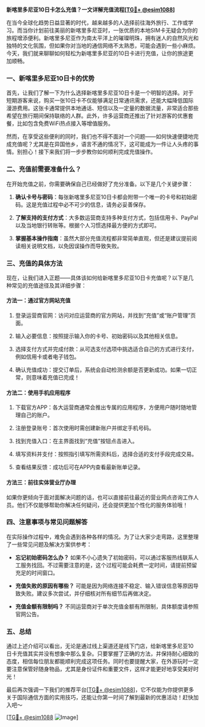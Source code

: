 **新喀里多尼亚10日卡怎么充值？一文详解充值流程[[TG💪+ @esim1088](https://t.me/s/esim1088)]**

在当今全球化趋势日益显著的时代，越来越多的人选择前往海外旅行、工作或学习。而当你计划前往美丽的新喀里多尼亚时，一张优质的本地SIM卡无疑会为你的旅程增添便利。新喀里多尼亚作为南太平洋上的璀璨明珠，拥有迷人的自然风光和独特的文化氛围，但如果你对当地的通信网络不太熟悉，可能会遇到一些小麻烦。今天，我们就来聊聊如何轻松为新喀里多尼亚的10日卡进行充值，让你的旅途更加顺畅。

### 一、新喀里多尼亚10日卡的优势

首先，让我们了解一下为什么选择新喀里多尼亚10日卡是一个明智的选择。对于短期游客来说，购买一张10日卡不仅能够满足日常通讯需求，还能大幅降低国际漫游费用。这张卡通常提供本地通话、短信以及一定量的数据流量，非常适合那些希望在旅行期间保持联络的人群。此外，许多运营商还推出了针对游客的优惠套餐，比如包含免费WiFi热点接入等增值服务。

然而，在享受这些便利的同时，我们也不得不面对一个问题——如何快速便捷地完成充值呢？尤其是在异国他乡，语言不通的情况下，这可能成为一件让人头疼的事情。别担心！接下来我们将一步步教你如何顺利完成充值操作。

### 二、充值前需要准备什么？

在开始充值之前，你需要确保自己已经做好了充分准备。以下是几个关键步骤：

1. **确认卡号与密码**：每张新喀里多尼亚10日卡都会附带一个唯一的卡号和初始密码。这是充值过程中必不可少的信息，请务必妥善保存。
   
2. **了解支持的支付方式**：大多数运营商支持多种支付方式，包括信用卡、PayPal以及当地银行转账等。根据个人习惯选择最方便的方式即可。

3. **掌握基本操作指南**：虽然大部分充值流程都非常简单直观，但还是建议提前阅读相关说明文档，以免因误操作而导致失败。

### 三、充值的具体方法

现在，让我们进入正题——具体该如何给新喀里多尼亚10日卡充值呢？以下是几种常见的充值途径及其详细步骤：

#### 方法一：通过官方网站充值

1. 登录运营商官网：访问对应运营商的官方网站，并找到“充值”或“账户管理”页面。
   
2. 输入必要信息：按照提示输入你的卡号、初始密码以及其他相关信息。

3. 选择支付方式并完成付款：从可选支付选项中挑选适合自己的方式进行支付，例如信用卡或者电子钱包。

4. 确认充值成功：提交订单后，系统会自动检测余额是否更新成功。如果一切正常，则意味着充值已完成！

#### 方法二：使用手机应用程序

1. 下载官方APP：各大运营商通常会推出专属的应用程序，方便用户随时随地管理自己的账户。

2. 注册登录账号：首次使用时需创建新账户并绑定手机号码。

3. 找到充值入口：在主界面找到“充值”按钮点击进入。

4. 填写资料并支付：按照指引填写所需资料后，选择合适的支付手段完成交易。

5. 查看结果反馈：成功后可在APP内查看最新账单记录。

#### 方法三：前往实体营业厅办理

如果你更倾向于面对面解决问题的话，也可以直接前往最近的营业网点咨询工作人员。他们不仅能够帮助你解决任何疑问，还会提供更加个性化的服务体验哦！

### 四、注意事项与常见问题解答

在实际操作过程中，难免会遇到各种各样的情况。为了让大家少走弯路，这里整理了一些常见问题及解决方案供参考：

- **忘记初始密码怎么办？**
   如果不小心遗失了初始密码，可以通过客服热线联系人工服务找回。不过需要注意的是，这个过程可能会耗费一定时间，请提前预留充足的时间窗口。

- **充值失败的原因有哪些？**
   可能是因为网络连接不稳定、输入错误信息等原因导致失败。建议多次尝试，并仔细核对所有细节后再做决定。

- **充值金额有限制吗？**
   不同运营商对于单次充值金额有所限制，具体额度请参照官网公告。

### 五、总结

通过上述介绍可以看出，无论是通过线上渠道还是线下门店，给新喀里多尼亚10日卡充值其实并没有想象中那么复杂。只要掌握了正确的方法，并保持耐心细致的态度，相信每位朋友都能顺利完成这项任务。同时也要提醒大家，在外游玩时一定要注意保管好随身物品，尤其是身份证件和重要文件，这样才能更好地享受美好时光！

最后再次强调一下我们的推荐平台[[TG💪+ @esim1088](https://t.me/s/esim1088)]，它不仅能为你提供更多关于国际通信方面的实用技巧，还能让你第一时间了解到最新的优惠活动！赶快加入吧～

[[TG💪+ @esim1088](https://t.me/s/esim1088) ![Image](https://i.postimg.cc/4NQfJmqS/Snipaste-2025-05-13-00-14-12.png)]